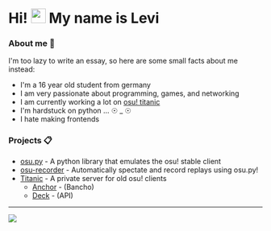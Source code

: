 
# Hi! <img src="https://github.com/TheDudeThatCode/TheDudeThatCode/blob/master/Assets/Hi.gif" width="29px"> My name is Levi

### About me 👀

I'm too lazy to write an essay, so here are some small facts about me instead:

- I'm a 16 year old student from germany </br>
- I am very passionate about programming, games, and networking </br>
- I am currently working a lot on [osu! titanic](https://github.com/osuTitanic/titanic) </br>
- I'm hardstuck on python ... ☉ _ ☉ </br>
- I hate making frontends </br>

### Projects 📋

- [osu.py](https://github.com/Lekuruu/osu.py) - A python library that emulates the osu! stable client
- [osu-recorder](https://github.com/Lekuruu/osu-recorder) - Automatically spectate and record replays using osu.py!
- [Titanic](https://github.com/osuTitanic/titanic) - A private server for old osu! clients
    - [Anchor](https://github.com/osuTitanic/anchor) - (Bancho)
    - [Deck](https://github.com/osuTitanic/deck) - (API)

---

![](http://github-profile-summary-cards.vercel.app/api/cards/profile-details?username=Lekuruu&theme=aura) 
